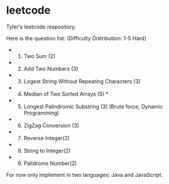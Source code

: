 # leetcode

Tyler's leetcode respository.


Here is the question list:
(Difficulty Distribution: 1-5 Hard)
* 1. Two Sum (2)
* 2. Add Two Numbers (3)
* 3. Logest String Without Repeating Characters (3)
* 4. Median of Two Sorted Arrays (5) *
* 5. Longest Palindromic Substring (3) (Brute force, Dynamic Programming) 
* 6. ZigZag Conversion (3) 
* 7. Reverse Integer(2) 
* 8. String to Integer(2) 
* 9. Palidrome Number(2)




For now only implement in two languages: Java and JavaScript.



